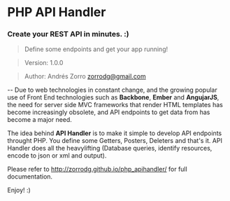 PHP API Handler
==============
### Create your REST API in minutes. :)

> Define some endpoints and get your app running!

> Version: 1.0.0

> Author: Andrés Zorro <zorrodg@gmail.com>

--
Due to web technologies in constant change, and the growing popular use of Front End technologies such as **Backbone**, **Ember** and **AngujarJS**, the need for server side MVC frameworks that render HTML templates has become increasingly obsolete, and API endpoints to get data from has become a major need.

The idea behind **API Handler** is to make it simple to develop API endpoints throught PHP. You define some Getters, Posters, Deleters and that's it. API Handler does all the heavylifting (Database queries, identify resources, encode to json or xml and output).

Please refer to http://zorrodg.github.io/php_apihandler/ for full documentation.

Enjoy! :)
